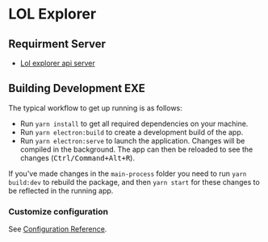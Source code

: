 # LOL Explorer

## Requirment Server

- [Lol explorer api server](https://bitbucket.org/ysm1180/lol-explorer-server/src/master/)


## Building Development EXE
The typical workflow to get up running is as follows:

* Run `yarn install` to get all required dependencies on your machine.
* Run `yarn electron:build` to create a development build of the app.
* Run `yarn electron:serve` to launch the application. Changes will be compiled in the
  background. The app can then be reloaded to see the changes (<kbd>Ctrl/Command+Alt+R</kbd>).

If you've made changes in the `main-process` folder you need to run `yarn
build:dev` to rebuild the package, and then `yarn start` for these changes to be
reflected in the running app.


### Customize configuration
See [Configuration Reference](https://cli.vuejs.org/config/).
